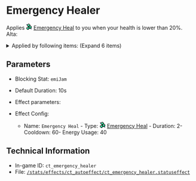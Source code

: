 # Emergency Healer

Applies <img src="https://raw.githubusercontent.com/Ceterai/Enternia/main/stats/effects/ct_heal/ct_life_support.png" alt="Emergency Heal icon" loading="lazy" height="16px" width="auto" /> [Emergency Heal](https://ceterai.github.io/MyEnternia/Wiki/EmergencyHeal) to you when your health is lower than 20%.  
Alta: 

<details markdown="1"><summary>Applied by following items: (Expand 6 items)</summary>

- <img src="https://raw.githubusercontent.com/Ceterai/Enternia/main/items/armors/alta/tier5/combat/mask/icon.png" alt="Albino Mask icon" loading="lazy" height="16px" width="auto" /> [Albino Mask](https://ceterai.github.io/MyEnternia/Wiki/AlbinoMask)
- <img src="https://raw.githubusercontent.com/Ceterai/Enternia/main/items/armors/alta/tier5/combat/chest/icon.png" alt="Combat Uniform icon" loading="lazy" height="16px" width="auto" /> [Combat Uniform](https://ceterai.github.io/MyEnternia/Wiki/CombatUniform)
- <img src="https://raw.githubusercontent.com/Ceterai/Enternia/main/items/armors/alta/tier5/combat/mask_mk2/icon.png" alt="Faceless Mask ★ icon" loading="lazy" height="16px" width="auto" /> [Faceless Mask ★](https://ceterai.github.io/MyEnternia/Wiki/FacelessMask)
- <img src="https://raw.githubusercontent.com/Ceterai/Enternia/main/items/armors/alta/tier3/scout/lightwear/icon.png" alt="Protea's Jacket ★ icon" loading="lazy" height="16px" width="auto" /> [Protea's Jacket ★](https://ceterai.github.io/MyEnternia/Wiki/Protea'sJacket)
- <img src="https://raw.githubusercontent.com/Ceterai/Enternia/main/items/armors/alta/tier5/combat/chest/icon.png" alt="Sona Jacketarmor ★ icon" loading="lazy" height="16px" width="auto" /> [Sona Jacketarmor ★](https://ceterai.github.io/MyEnternia/Wiki/SonaJacketarmor)
- <img src="https://raw.githubusercontent.com/Ceterai/Enternia/main/items/armors/alta/tier5/combat/mask_mk2/icon.png" alt="Thermoscreen ★ icon" loading="lazy" height="16px" width="auto" /> [Thermoscreen ★](https://ceterai.github.io/MyEnternia/Wiki/Thermoscreen)

</details>

## Parameters

- Blocking Stat: `emiJam`
- Default Duration: 10s
- Effect parameters: 

- Effect Config: 

  - Name: `Emergency Heal`  - Type: <img src="https://raw.githubusercontent.com/Ceterai/Enternia/main/stats/effects/ct_heal/ct_life_support.png" alt="Emergency Heal icon" loading="lazy" height="16px" width="auto" /> [Emergency Heal](https://ceterai.github.io/MyEnternia/Wiki/EmergencyHeal)  - Duration: 2- Cooldown: 60- Energy Usage: 40

## Technical Information

- In-game ID: `ct_emergency_healer`
- File: [`/stats/effects/ct_autoeffect/ct_emergency_healer.statuseffect`](https://github.com/Ceterai/Enternia/blob/main/stats/effects/ct_autoeffect/ct_emergency_healer.statuseffect)
